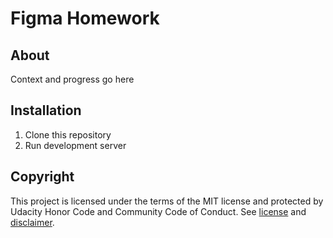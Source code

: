 # Figma Homework

## About
Context and progress go here

## Installation

1. Clone this repository
2. Run development server

## Copyright
This project is licensed under the terms of the MIT license and protected by Udacity Honor Code and Community Code of Conduct. See [license](LICENSE.md) and [disclaimer](LICENSE.DISCLAIMER.md).

